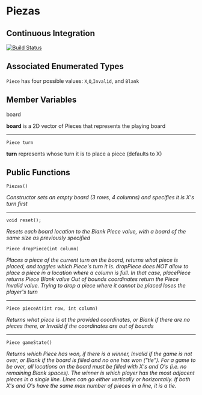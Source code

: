 # Piezas

## Continuous Integration
[![Build Status](https://travis-ci.com/shelleywong/Piezas.svg?branch=master)](https://travis-ci.com/shelleywong/Piezas)

## Associated Enumerated Types
`Piece` has four possible values: `X`,`O`,`Invalid`, and `Blank`

## Member Variables
board

**board** is a 2D vector of Pieces that represents the playing board
___
`Piece turn` 

**turn** represents whose turn it is to place a piece (defaults to X)

## Public Functions
`Piezas()`

*Constructor sets an empty board (3 rows, 4 columns) and specifies it is X's turn first*
___
`void reset();`

*Resets each board location to the Blank Piece value, with a board of the same size as previously specified*

`Piece dropPiece(int column)`

*Places a piece of the current turn on the board, returns what piece is placed, and toggles which Piece's turn it is. dropPiece does NOT allow to place a piece in a location where a column is full. In that case, placePiece returns Piece Blank value Out of bounds coordinates return the Piece Invalid value. Trying to drop a piece where it cannot be placed loses the player's turn*
___
`Piece pieceAt(int row, int column)`

*Returns what piece is at the provided coordinates, or Blank if there are no pieces there, or Invalid if the coordinates are out of bounds*

___
`Piece gameState()`

*Returns which Piece has won, if there is a winner, Invalid if the game is not over, or Blank if the board is filled and no one has won ("tie"). For a game to be over, all locations on the board must be filled with X's and O's (i.e. no remaining Blank spaces). The winner is which player has the most adjacent pieces in a single line. Lines can go either vertically or horizontally. If both X's and O's have the same max number of pieces in a line, it is a tie.*
